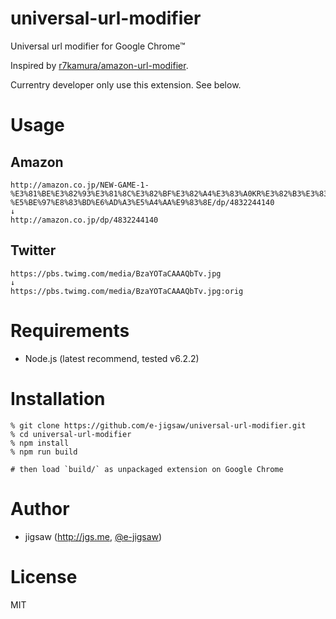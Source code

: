 universal-url-modifier
======================

Universal url modifier for Google Chrome™

Inspired by [r7kamura/amazon-url-modifier](https://github.com/r7kamura/amazon-url-modifier).

Currentry developer only use this extension. See below.

# Usage

## Amazon

```
http://amazon.co.jp/NEW-GAME-1-%E3%81%BE%E3%82%93%E3%81%8C%E3%82%BF%E3%82%A4%E3%83%A0KR%E3%82%B3%E3%83%9F%E3%83%83%E3%82%AF%E3%82%B9-%E5%BE%97%E8%83%BD%E6%AD%A3%E5%A4%AA%E9%83%8E/dp/4832244140
↓
http://amazon.co.jp/dp/4832244140
```

## Twitter

```
https://pbs.twimg.com/media/BzaYOTaCAAAQbTv.jpg
↓
https://pbs.twimg.com/media/BzaYOTaCAAAQbTv.jpg:orig
```

# Requirements

* Node.js (latest recommend, tested v6.2.2)

# Installation

```
% git clone https://github.com/e-jigsaw/universal-url-modifier.git
% cd universal-url-modifier
% npm install
% npm run build

# then load `build/` as unpackaged extension on Google Chrome
```

# Author

* jigsaw (http://jgs.me, [@e-jigsaw](http://github.com/e-jigsaw))

# License

MIT
